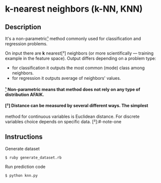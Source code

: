 # k-nearest neighbors (k-NN, KNN)

## Description

It's a non-parametric[¹] method commonly used for classification and
regression problems.

On input there are __k__ nearest[²] neighbors (or more scientifically
— training example in the feature space). Output differs depending on
a problem type:

- for classification it outputs the most common (mode) class among
neighbors.
- for regression it outputs average of neighbors' values.


#### [¹] Non-parametric means that method does not rely on any type of distribution AFAIK.
[¹]:#-note-one

#### [²] Distance can be measured by several different ways. The simplest
method for continuous variables is Euclidean distance. For discrete
variables choice depends on specific data.
[²]:#-note-one

## Instructions

Generate dataset

```
$ ruby generate_dataset.rb
```

Run prediction code

```
$ python knn.py
```
